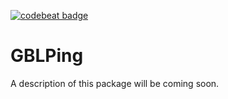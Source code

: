 [![codebeat badge](https://codebeat.co/badges/9e602059-9933-41b0-9e58-f55afa742afd)](https://codebeat.co/projects/github-com-gigabitelabs-gblping-master)

# GBLPing

A description of this package will be coming soon.
